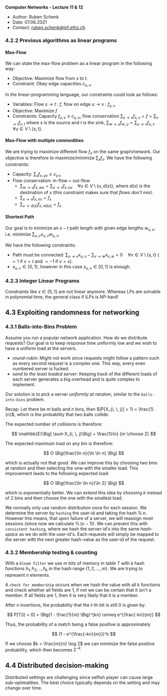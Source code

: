 **Computer Networks - Lecture 11 & 12**

- Author: Ruben Schenk
- Date: 07.06.2021
- Contact: ruben.schenk@inf.ethz.ch

### 4.2.2 Previous algorithms as linear programs

#### Max-Flow

We can state the max-flow problem as a linear program in the following way:

- Objective: Maximize flow from $s$ to $t$.
- Constraint: Obey edge capacities $c_{u, \, v}$.

In the linear-programming language, our constraints could look as follows:

- Variables: Flow $s \to t$ : $f$, flow on edge $u \to v$ : $f_{u, \, v}$
- Objective: Maximize $f$
- Constraints: Capacity $f_{u, \, v} \leq c_{u, \, v}$, flow conservation $\sum_{s \to v} f_{s, \, v} = f = \sum_{v \to t} f_{v, \, t}$ where $s$ is the source and $t$ is the sink, $\sum_{w \to u} f_{w, \, u} = \sum_{u \to v} f_{u, \, v} \quad \forall u \in V \setminus \{s, \, t \}$.

#### Max-Flow with multiple commodities

We are trying to maximize different flow $f_x$ on the same graph/network. Our objective is therefore to maximize/minimize $\sum_x f_x$. We have the following constraints:

- Capacity: $\sum_x f_{x, \, uv} \leq c_{u \, v}$
- Flow conservation: in-flow = out-flow
  - $\sum_{w \to u} f_{x, \, wu} = \sum_{u \to v} f_{x, \, uv} \quad \forall u \in V \setminus \{u, \, d(x) \}$, where $d(x)$ is the destination of $x$ (this constraint makes sure that *flows don't mix*).
  - $\sum_{x \to v} f_{x, \, xv} = f_x$
  - $\sum_{v \to d(x)} f_{x, \, vd(x)} = f_x$

#### Shortest Path

Our goal is to minimize an $s-t$ path length with given edge lengths $w_{u, \, v}$, i.e. minimize $\sum_{u, \, v} x_{u, \, v} w_{u, \, v}$.

We have the following constraints:

- Path must be connected: $\sum_{u \to v} x_{u, \, v} - \sum_{v \to w} x_{v, \, w} = 0 \quad \forall v \in V \setminus \{s, \, t\}$ ($= 1$ if $v = t$ and $= -1$ if $v = s$).
- $x_{u, \, v} \in \{0, \, 1 \}$, however in this case $x_{u, \, v} \in [0, \, 1]$ is enough.

### 4.2.3 Integer Linear Programs

Constraints like $x \in \{0, \, 1\}$ are not linear anymore. Whereas LPs are solvable in polynomial time, the general class if ILPs is NP-hard!

## 4.3 Exploiting randomness for networking

### 4.3.1 Balls-into-Bins Problem

Assume you run a popular network application. How do we distribute requests? Our goal is to keep response time uniformly low and we wish to have a uniform load at the servers.

- *round-robin*: Might not work since requests might follow a pattern such as every second request is a complex one. This way, every even numbered server is fucked.
- *send to the least loaded server*: Keeping track of the different loads of each server generates a big overhead and is quite complex to implement.

Our solution is to pick a server *uniformly at random*, similar to the `balls-into-bins` problem.

Recap: Let there be $m$ balls and $n$ bins, then $(P[X_{i, \, j}] = 1) = \frac{1}{n}$, which is the probability that two balls collide.

The expected number of collisions is therefore:

$$
\mathbb{E}\Big[ \sum X_{i, \, j}\Big] = \frac{1}{n} {m \choose 2}
$$

The expected maximum load on any bin is therefore:

$$
O \Big(\frac{\ln n}{\ln \ln n} \Big)
$$

which is actually not that good. We can improve this by choosing two bins at random and then selecting the onw with the smaller load. This improvement leads to the following expected load:

$$
O \Big(\frac{\ln \ln n}{\ln 2} \Big)
$$

which is exponentially better. We can extend this idea by choosing $k$ instead of 2 bins and then choose the one with the smallest load.

We normally only use random distribution once for each session. We determine the server by `hashing` the user-id and taking the hash $\% \, n$. However this means, that upon failure of a server, we will reassign most sessions (since now we calculate $\% \, (n-1)$). We can prevent this with `consistent hashing`, where we hash the server-id's into the same *hash-space* as we do with the user-id's. Each requests will simply be mapped to the server with the next greater hash-value as the user-id of the request.

### 4.3.2 Membership testing & counting 

With a `bloom filter` we use $m$ bits of memory in table $T$ with $k$ hash functions $h_1, \, h_2,.., \, h_k$ in the hash range $\{1, \, 2, ..., \, m \}$. We are trying to represent $n$ elements.

A `check for membership` occurs when we hash the value with all $k$ functions and check whether all fields are $1$, if not we can be certain that it isn't a member. If all fields are $1$, then it is very likely that it is a member.

After $n$ insertions, the probability that the $t$-th bit is still $0$ is given by:

$$
P[T(i) = 0] = \Big(1 - \frac{1}{m} \Big)^{kn} \simeq e^{\frac{-kn}{m}}
$$

Thus, the probability of a match being a false positive is approximately

$$
(1 - e^{\frac{-kn}{m}})^k
$$

If we choose $k = \frac{m}{n} \log 2$ we can minimize the false positive probability, which then becomes $2^{-k}$.

## 4.4 Distributed decision-making

Distributed settings are challenging since selfish player can cause large sub-optimalities. The best choice typically depends on the setting and may change over time.